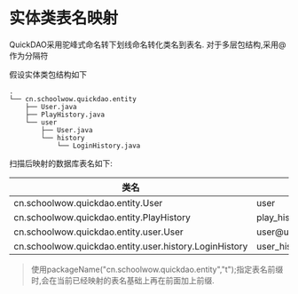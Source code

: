 # 实体类表名映射

QuickDAO采用驼峰式命名转下划线命名转化类名到表名.
对于多层包结构,采用@作为分隔符

假设实体类包结构如下
```
.
└── cn.schoolwow.quickdao.entity
    ├── User.java
    ├── PlayHistory.java
    └── user
        ├── User.java
        └── history
            └── LoginHistory.java
```

扫描后映射的数据库表名如下:

|类名|表名|
|---|---|
|cn.schoolwow.quickdao.entity.User|user|
|cn.schoolwow.quickdao.entity.PlayHistory|play_history|
|cn.schoolwow.quickdao.entity.user.User|user@user|
|cn.schoolwow.quickdao.entity.user.history.LoginHistory|user_history@login_history|

> 使用packageName("cn.schoolwow.quickdao.entity","t");指定表名前缀时,会在当前已经映射的表名基础上再在前面加上前缀.

